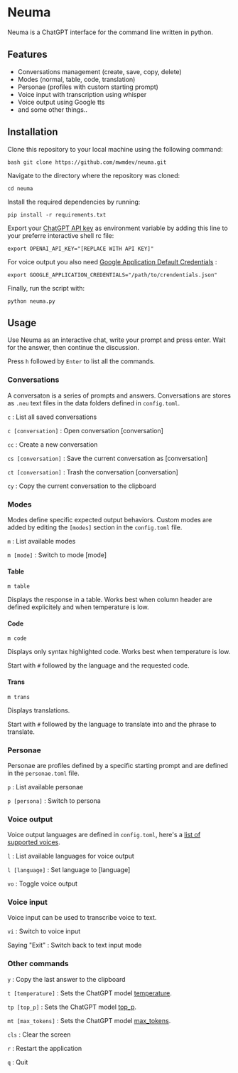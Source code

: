 # Neuma

Neuma is a ChatGPT interface for the command line written in python.

## Features
- Conversations management (create, save, copy, delete)
- Modes (normal, table, code, translation)
- Personae (profiles with custom starting prompt)
- Voice input with transcription using whisper
- Voice output using Google tts
- and some other things..

## Installation

Clone this repository to your local machine using the following command:

```bash git clone https://github.com/mwmdev/neuma.git```

Navigate to the directory where the repository was cloned:

```cd neuma```

Install the required dependencies by running:

```pip install -r requirements.txt```

Export your [ChatGPT API key](https://platform.openai.com/account/api-keys) as environment variable by adding this line to your preferre interactive shell rc file:

```export OPENAI_API_KEY="[REPLACE WITH API KEY]"```

For voice output you also need [Google Application Default Credentials](https://cloud.google.com/docs/authentication/provide-credentials-adc) :

```export GOOGLE_APPLICATION_CREDENTIALS="/path/to/crendentials.json"```

Finally, run the script with:

```python neuma.py```

## Usage

Use Neuma as an interactive chat, write your prompt and press enter. Wait for the answer, then continue the discussion.

Press `h` followed by `Enter` to list all the commands.

### Conversations

A conversaton is a series of prompts and answers. Conversations are stores as `.neu` text files in the data folders defined in `config.toml`.

`c` : List all saved conversations

`c [conversation]` : Open conversation [conversation]

`cc` : Create a new conversation

`cs [conversation]` : Save the current conversation as [conversation]

`ct [conversation]` : Trash the conversation [conversation]

`cy` : Copy the current conversation to the clipboard

### Modes

Modes define specific expected output behaviors. Custom modes are added by editing the `[modes]` section in the `config.toml` file.

`m` : List available modes

`m [mode]` : Switch to mode [mode]

#### Table

`m table`

Displays the response in a table. Works best when column header are defined explicitely and when temperature is low.

#### Code

`m code`

Displays only syntax highlighted code. Works best when temperature is low.

Start with `#` followed by the language and the requested code.

#### Trans

`m trans`

Displays translations.

Start with `#` followed by the language to translate into and the phrase to translate.

### Personae

Personae are profiles defined by a specific starting prompt and are defined in the `personae.toml` file.

`p` : List available personae

`p [persona]` : Switch to persona

### Voice output

Voice output languages are defined in `config.toml`, here's a [list of supported voices](https://cloud.google.com/text-to-speech/docs/voices).

`l` : List available languages for voice output

`l [language]` : Set language to [language]

`vo` : Toggle voice output

### Voice input

Voice input can be used to transcribe voice to text.

`vi` :  Switch to voice input

Saying "Exit" : Switch back to text input mode

### Other commands

`y` : Copy the last answer to the clipboard

`t [temperature]` : Sets the ChatGPT model [temperature](https://platform.openai.com/docs/api-reference/completions/create#completions/create-temperature).

`tp [top_p]` : Sets the ChatGPT model [top_p](https://platform.openai.com/docs/api-reference/completions/create#completions/create-top_p).

`mt [max_tokens]` : Sets the ChatGPT model [max_tokens](https://platform.openai.com/docs/api-reference/completions/create#completions/create-max_tokens).

`cls` : Clear the screen

`r` : Restart the application

`q` : Quit

